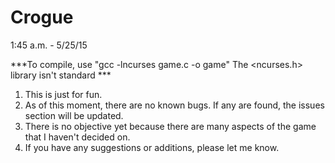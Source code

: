 # Crogue

1:45 a.m. - 5/25/15

***To compile, use "gcc -lncurses game.c -o game"
The <ncurses.h> library isn't standard ***

1. This is just for fun.
2. As of this moment, there are no known bugs. If any are found, the issues section will be updated.
3. There is no objective yet because there are many aspects of the game that I haven't decided on.
4. If you have any suggestions or additions, please let me know.
